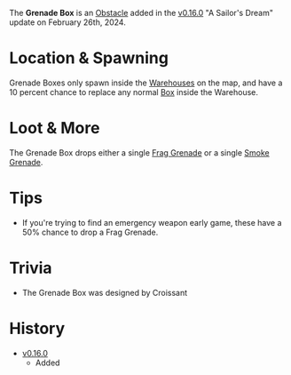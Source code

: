 The **Grenade Box** is an [Obstacle](/obstacles) added in the [v0.16.0](https://github.com/HasangerGames/suroi/releases/tag/v0.16.0) "A Sailor's Dream" update on February 26th, 2024.

# Location & Spawning

Grenade Boxes only spawn inside the [Warehouses](/buildings/warehouse) on the map, and have a 10 percent chance to replace any normal [Box](/obstacles/box) inside the Warehouse.

# Loot & More

The Grenade Box drops either a single [Frag Grenade](/weapons/throwables/frag_grenade) or a single [Smoke Grenade](/weapons/throwables/smoke_grenade).

# Tips

- If you're trying to find an emergency weapon early game, these have a 50% chance to drop a Frag Grenade.

# Trivia

- The Grenade Box was designed by Croissant

# History

- [v0.16.0](https://github.com/HasangerGames/suroi/releases/tag/v0.16.0)
  - Added

